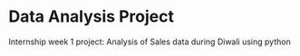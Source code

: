 # Data Analysis Project
Internship week 1 project:
Analysis of Sales data during Diwali using python
